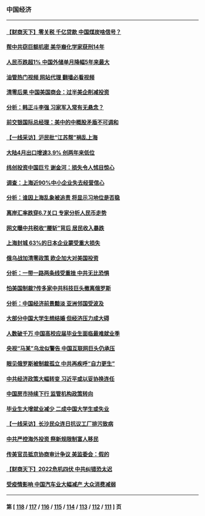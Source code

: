 ### 中国经济
---
#### [【财商天下】零关税 千亿贷款 中国煤炭啥信号？](../../pages/ncid283/n13731880.md?05102045) 
#### [帮中共窃巨额机密 美华裔化学家获刑14年](../../pages/ncid283/n13731669.md?05102045) 
#### [人民币跌超1% 中国外储单月降幅5年来最大](../../pages/ncid283/n13731552.md?05102045) 
#### [油管热门视频 网站代理 翻墙必看视频](http://209.222.30.114:81/youtube.html?05102045)
#### [清零后果 中国美国商会：过半美企削减投资](../../pages/ncid283/n13731358.md?05102045) 
#### [分析：韩正斗李强 习家军入常有无悬念？](../../pages/ncid283/n13731467.md?05102045) 
#### [前交银国际总经理：美中的中概股矛盾不可调和](../../pages/ncid283/n13731487.md?05102045) 
#### [【一线采访】沪民批“江苏帮”祸乱上海](../../pages/ncid283/n13731242.md?05102045) 
#### [大陆4月出口增速3.9% 创两年来低位](../../pages/ncid283/n13731078.md?05102045) 
#### [纬创投资中国巨亏 谢金河：损失令人怵目惊心](../../pages/ncid283/n13731194.md?05102045) 
#### [调查：上海近90%中小企业失去经营信心](../../pages/ncid283/n13730917.md?05102045) 
#### [分析：谁因上海乱象被追责 将显示习地位是否稳](../../pages/ncid283/n13730482.md?05102045) 
#### [离岸汇率跌穿6.7关口 专家分析人民币走势](../../pages/ncid283/n13730613.md?05102045) 
#### [网文曝中共税收“腰斩”背后 居民收入暴跌](../../pages/ncid283/n13730594.md?05102045) 
#### [上海封城 63%的日本企业蒙受重大损失](../../pages/ncid283/n13730353.md?05102045) 
#### [俄乌战加清零政策 欧企加大对美国投资](../../pages/ncid283/n13730219.md?05102045) 
#### [分析：一带一路两条线受重挫 中共无比恐惧](../../pages/ncid283/n13726633.md?05102045) 
#### [怕美国制裁?传多家中共科技巨头撤离俄罗斯](../../pages/ncid283/n13730120.md?05102045) 
#### [分析：中国经济前景黯淡 亚洲邻国受波及](../../pages/ncid283/n13729719.md?05102045) 
#### [大部分中国大学生想结婚 但经济压力成大碍](../../pages/ncid283/n13729693.md?05102045) 
#### [人数破千万 中国高校应届毕业生面临最难就业季](../../pages/ncid283/n13729680.md?05102045) 
#### [央视“马某”乌龙似警告 中国互联网巨头仍承压](../../pages/ncid283/n13729673.md?05102045) 
#### [眼见俄罗斯被制裁孤立 中共再疾呼“自力更生”](../../pages/ncid283/n13729666.md?05102045) 
#### [中共经济政策大幅转变 习近平或以妥协换连任](../../pages/ncid283/n13729657.md?05102045) 
#### [中国房市持续下行 监管机构政策转向](../../pages/ncid283/n13729584.md?05102045) 
#### [毕业生大增就业减少 二成中国大学生或失业](../../pages/ncid283/n13729154.md?05102045) 
#### [【一线采访】长沙民众连日抗议工厂排污致病](../../pages/ncid283/n13729392.md?05102045) 
#### [中共严控海外投资 祭新规限制富人移民](../../pages/ncid283/n13729175.md?05102045) 
#### [传美官员抵京协商审计争议 美监委会：假的](../../pages/ncid283/n13729146.md?05102045) 
#### [【财商天下】2022危机四伏 中共纠错恐太迟](../../pages/ncid283/n13728955.md?05102045) 
#### [受疫情影响 中国汽车业大幅减产 大众消费减弱](../../pages/ncid283/n13728954.md?05102045) 

---
#### 第 [ [118](./118.md?05102045) / [117](./117.md?05102045) / [116](./116.md?05102045) / [115](./115.md?05102045) / [114](./114.md?05102045) / [113](./113.md?05102045) / [112](./112.md?05102045) / [111](./111.md?05102045) ] 页
